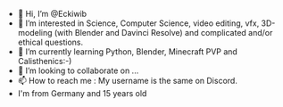 - 👋 Hi, I’m @Eckiwib
- 👀 I’m interested in Science, Computer Science, video editing, vfx, 3D-modeling (with Blender and Davinci Resolve) and complicated and/or ethical questions.
- 🌱 I’m currently learning Python, Blender, Minecraft PVP and Calisthenics:-)
- 💞️ I’m looking to collaborate on ...
- 📫 How to reach me : My username is the same on Discord.
- I'm from Germany and 15 years old

<!---
Eckiwib/Eckiwib is a ✨ special ✨ repository because its `README.md` (this file) appears on your GitHub profile.
You can click the Preview link to take a look at your changes.
--->
